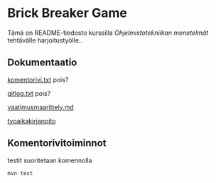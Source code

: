 # Brick Breaker Game

Tämä on README-tiedosto kurssilla *Ohjelmistotekniikan menetelmät* tehtävälle harjoitustyölle..

## Dokumentaatio

[komentorivi.txt](https://github.com/danieladasilva/otm-harjoitustyo/blob/master/laskarit/viikko1/komentorivi.txt) pois?

[gitlog.txt](https://github.com/danieladasilva/otm-harjoitustyo/blob/master/laskarit/viikko1/gitlog.txt) pois?

[vaatimusmaarittely.md](https://github.com/danieladasilva/otm-harjoitustyo/blob/master/dokumentointi/vaatimusmaarittely.md)

[tyoaikakirjanpito](https://github.com/danieladasilva/otm-harjoitustyo/blob/master/dokumentointi/tyoaikakirjanpito.md)


## Komentorivitoiminnot

testit suoritetaan komennolla
```
mvn test
```
